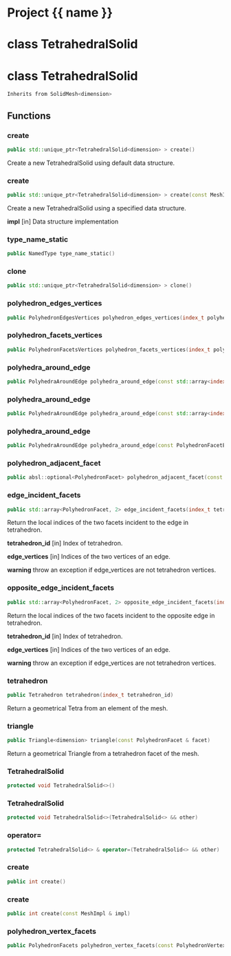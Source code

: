 <script setup>
import {useRoute} from 'vitepress'
const {path} = useRoute()
const tokens = path.split('/')
const words = tokens[2].split('-');
for (let i = 0; i < words.length; i++) {
    words[i] = words[i].charAt(0).toUpperCase() + words[i].slice(1);
    words[i] = words[i].replace('geode', 'Geode')
}
const name = words.join('-');
</script>
# Project {{ name }}

# class TetrahedralSolid

# class TetrahedralSolid


```cpp
Inherits from SolidMesh<dimension>
```



## Functions

### create

```cpp
public std::unique_ptr<TetrahedralSolid<dimension> > create()
```

 Create a new TetrahedralSolid using default data structure.

### create

```cpp
public std::unique_ptr<TetrahedralSolid<dimension> > create(const MeshImpl & impl)
```

 Create a new TetrahedralSolid using a specified data structure.

**impl** [in] Data structure implementation

### type_name_static

```cpp
public NamedType type_name_static()
```


### clone

```cpp
public std::unique_ptr<TetrahedralSolid<dimension> > clone()
```


### polyhedron_edges_vertices

```cpp
public PolyhedronEdgesVertices polyhedron_edges_vertices(index_t polyhedron)
```


### polyhedron_facets_vertices

```cpp
public PolyhedronFacetsVertices polyhedron_facets_vertices(index_t polyhedron)
```


### polyhedra_around_edge

```cpp
public PolyhedraAroundEdge polyhedra_around_edge(const std::array<index_t, 2> & vertices)
```


### polyhedra_around_edge

```cpp
public PolyhedraAroundEdge polyhedra_around_edge(const std::array<index_t, 2> & vertices, index_t first_polyhedron)
```


### polyhedra_around_edge

```cpp
public PolyhedraAroundEdge polyhedra_around_edge(const PolyhedronFacetEdge & edge)
```


### polyhedron_adjacent_facet

```cpp
public absl::optional<PolyhedronFacet> polyhedron_adjacent_facet(const PolyhedronFacet & polyhedron_facet)
```


### edge_incident_facets

```cpp
public std::array<PolyhedronFacet, 2> edge_incident_facets(index_t tetrahedron_id, const std::array<index_t, 2> & edge_vertices)
```


 Return the local indices of the two facets incident to the edge in tetrahedron.

**tetrahedron_id** [in] Index of tetrahedron.

**edge_vertices** [in] Indices of the two vertices of an edge.

**warning** throw an exception if edge_vertices are not tetrahedron vertices.

### opposite_edge_incident_facets

```cpp
public std::array<PolyhedronFacet, 2> opposite_edge_incident_facets(index_t tetrahedron_id, const std::array<index_t, 2> & edge_vertices)
```


 Return the local indices of the two facets incident to the opposite edge in tetrahedron.

**tetrahedron_id** [in] Index of tetrahedron.

**edge_vertices** [in] Indices of the two vertices of an edge.

**warning** throw an exception if edge_vertices are not tetrahedron vertices.

### tetrahedron

```cpp
public Tetrahedron tetrahedron(index_t tetrahedron_id)
```


 Return a geometrical Tetra from an element of the mesh.

### triangle

```cpp
public Triangle<dimension> triangle(const PolyhedronFacet & facet)
```


 Return a geometrical Triangle from a tetrahedron facet of the mesh.

### TetrahedralSolid

```cpp
protected void TetrahedralSolid<>()
```


### TetrahedralSolid

```cpp
protected void TetrahedralSolid<>(TetrahedralSolid<> && other)
```


### operator=

```cpp
protected TetrahedralSolid<> & operator=(TetrahedralSolid<> && other)
```


### create

```cpp
public int create()
```


### create

```cpp
public int create(const MeshImpl & impl)
```


### polyhedron_vertex_facets

```cpp
public PolyhedronFacets polyhedron_vertex_facets(const PolyhedronVertex & polyhedron_vertex)
```




